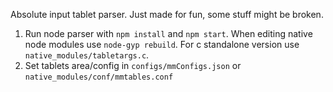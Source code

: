 Absolute input tablet parser. Just made for fun, some stuff might be broken.

1. Run node parser with `npm install` and `npm start`. When editing native node modules use `node-gyp rebuild`. For c standalone version use `native_modules/tabletargs.c`. 
2. Set tablets area/config in `configs/mmConfigs.json` or `native_modules/conf/mmtables.conf` 

